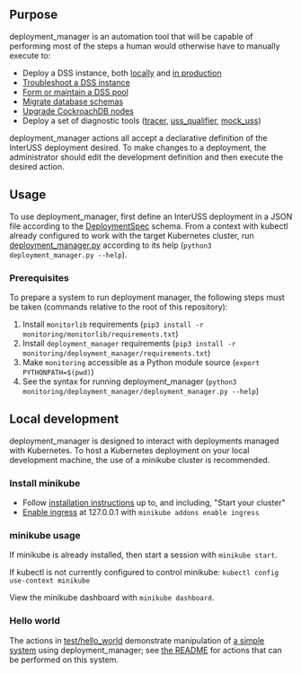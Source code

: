 ## Purpose

deployment_manager is an automation tool that will be capable of performing most of the steps a human would otherwise have to manually execute to:

* Deploy a DSS instance, both [locally](../../build/dev/standalone_instance.md) and [in production](../../build/README.md)
* [Troubleshoot a DSS instance](../../build/README.md)
* [Form or maintain a DSS pool](../../build/pooling.md)
* [Migrate database schemas](../../build/README.md#upgrading-database-schemas)
* [Upgrade CockroachDB nodes](https://www.cockroachlabs.com/docs/stable/upgrade-cockroach-version.html)
* Deploy a set of diagnostic tools ([tracer](../tracer), [uss_qualifier](../uss_qualifier), [mock_uss](../mock_uss))

deployment_manager actions all accept a declarative definition of the InterUSS deployment desired.  To make changes to a deployment, the administrator should edit the development definition and then execute the desired action.

## Usage

To use deployment_manager, first define an InterUSS deployment in a JSON file according to the [DeploymentSpec](systems/configuration.py) schema.  From a context with kubectl already configured to work with the target Kubernetes cluster, run [deployment_manager.py](deployment_manager.py) according to its help (`python3 deployment_manager.py --help`).

### Prerequisites

To prepare a system to run deployment manager, the following steps must be taken (commands relative to the root of this repository):

1. Install `monitorlib` requirements (`pip3 install -r monitoring/monitorlib/requirements.txt`)
1. Install `deployment_manager` requirements (`pip3 install -r monitoring/deployment_manager/requirements.txt`)
1. Make `monitoring` accessible as a Python module source (`export PYTHONPATH=$(pwd)`)
1. See the syntax for running deployment_manager (`python3 monitoring/deployment_manager/deployment_manager.py --help`)

## Local development

deployment_manager is designed to interact with deployments managed with Kubernetes.  To host a Kubernetes deployment on your local development machine, the use of a minikube cluster is recommended.

### Install minikube

* Follow [installation instructions](https://minikube.sigs.k8s.io/docs/start/) up to, and including, "Start your cluster"
* [Enable ingress](https://kubernetes.io/docs/tasks/access-application-cluster/ingress-minikube/) at 127.0.0.1 with `minikube addons enable ingress`

### minikube usage

If minikube is already installed, then start a session with `minikube start`.

If kubectl is not currently configured to control minikube: `kubectl config use-context minikube`

View the minikube dashboard with `minikube dashboard`.

### Hello world

The actions in [test/hello_world](actions/test/hello_world.py) demonstrate manipulation of [a simple system](actions/test/README.md) using deployment_manager; see [the README](actions/test/README.md) for actions that can be performed on this system.
